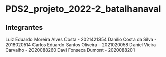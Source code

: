 # PDS2_projeto_2022-2_batalhanaval

## Integrantes

<p>
Luiz Eduardo Moreira Alves Costa - 2021421354  
Danílio Costa da Silva - 2018020514  
Carlos Eduardo Santos Oliveira - 2021020058  
Daniel Vieira Carvalho - 2020088260  
Davi Fonseca Dumont - 2020088201  
<p>
